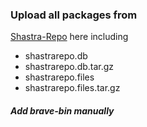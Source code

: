 ### Upload all packages from 
[Shastra-Repo](https://github.com/Shastra-OS/shasra-repo) here
including
- shastrarepo.db
- shastrarepo.db.tar.gz
- shastrarepo.files
- shastrarepo.files.tar.gz

##### Add brave-bin manually

